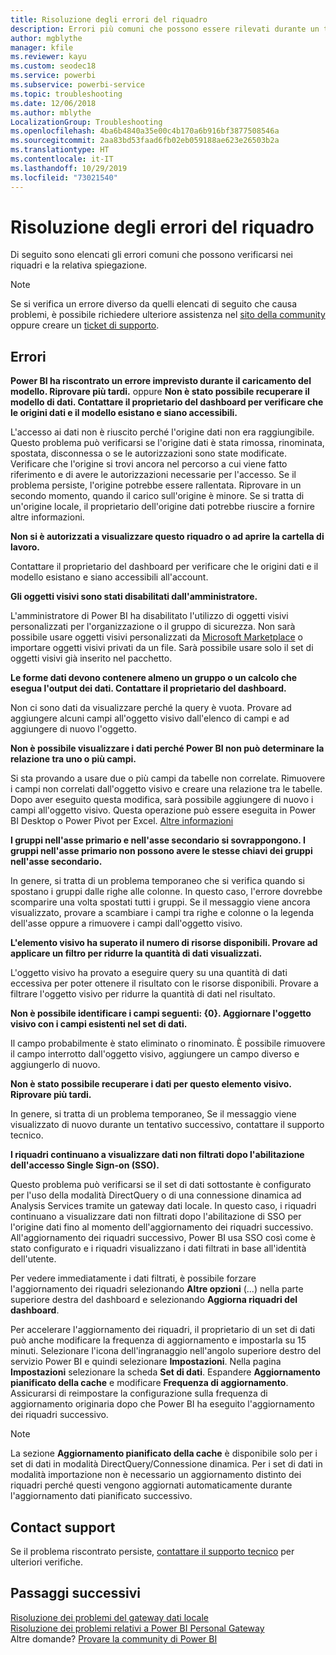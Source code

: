 ```yaml
---
title: Risoluzione degli errori del riquadro
description: Errori più comuni che possono essere rilevati durante un tentativo di aggiornamento di un riquadro in Power BI
author: mgblythe
manager: kfile
ms.reviewer: kayu
ms.custom: seodec18
ms.service: powerbi
ms.subservice: powerbi-service
ms.topic: troubleshooting
ms.date: 12/06/2018
ms.author: mblythe
LocalizationGroup: Troubleshooting
ms.openlocfilehash: 4ba6b4840a35e00c4b170a6b916bf3877508546a
ms.sourcegitcommit: 2aa83bd53faad6fb02eb059188ae623e26503b2a
ms.translationtype: HT
ms.contentlocale: it-IT
ms.lasthandoff: 10/29/2019
ms.locfileid: "73021540"
---
```

# <a name="troubleshooting-tile-errors"></a>Risoluzione degli errori del riquadro
Di seguito sono elencati gli errori comuni che possono verificarsi nei riquadri e la relativa spiegazione.

> [!NOTE]
> Se si verifica un errore diverso da quelli elencati di seguito che causa problemi, è possibile richiedere ulteriore assistenza nel [sito della community](http://community.powerbi.com/) oppure creare un [ticket di supporto](https://powerbi.microsoft.com/support/).
> 
> 

## <a name="errors"></a>Errori
**Power BI ha riscontrato un errore imprevisto durante il caricamento del modello. Riprovare più tardi.**
oppure **Non è stato possibile recuperare il modello di dati. Contattare il proprietario del dashboard per verificare che le origini dati e il modello esistano e siano accessibili.**

L'accesso ai dati non è riuscito perché l'origine dati non era raggiungibile. Questo problema può verificarsi se l'origine dati è stata rimossa, rinominata, spostata, disconnessa o se le autorizzazioni sono state modificate. Verificare che l'origine si trovi ancora nel percorso a cui viene fatto riferimento e di avere le autorizzazioni necessarie per l'accesso. Se il problema persiste, l'origine potrebbe essere rallentata. Riprovare in un secondo momento, quando il carico sull'origine è minore. Se si tratta di un'origine locale, il proprietario dell'origine dati potrebbe riuscire a fornire altre informazioni.

**Non si è autorizzati a visualizzare questo riquadro o ad aprire la cartella di lavoro.**

Contattare il proprietario del dashboard per verificare che le origini dati e il modello esistano e siano accessibili all'account.

**Gli oggetti visivi sono stati disabilitati dall'amministratore.**

L'amministratore di Power BI ha disabilitato l'utilizzo di oggetti visivi personalizzati per l'organizzazione o il gruppo di sicurezza. Non sarà possibile usare oggetti visivi personalizzati da [Microsoft Marketplace](https://appsource.microsoft.com/en-us/marketplace/apps?page=1&product=power-bi-visuals) o importare oggetti visivi privati da un file. Sarà possibile usare solo il set di oggetti visivi già inserito nel pacchetto.


**Le forme dati devono contenere almeno un gruppo o un calcolo che esegua l'output dei dati. Contattare il proprietario del dashboard.**

Non ci sono dati da visualizzare perché la query è vuota. Provare ad aggiungere alcuni campi all'oggetto visivo dall'elenco di campi e ad aggiungere di nuovo l'oggetto.

**Non è possibile visualizzare i dati perché Power BI non può determinare la relazione tra uno o più campi.**

Si sta provando a usare due o più campi da tabelle non correlate. Rimuovere i campi non correlati dall'oggetto visivo e creare una relazione tra le tabelle. Dopo aver eseguito questa modifica, sarà possibile aggiungere di nuovo i campi all'oggetto visivo. Questa operazione può essere eseguita in Power BI Desktop o Power Pivot per Excel. [Altre informazioni](desktop-create-and-manage-relationships.md)

**I gruppi nell'asse primario e nell'asse secondario si sovrappongono. I gruppi nell'asse primario non possono avere le stesse chiavi dei gruppi nell'asse secondario.**

In genere, si tratta di un problema temporaneo che si verifica quando si spostano i gruppi dalle righe alle colonne. In questo caso, l'errore dovrebbe scomparire una volta spostati tutti i gruppi. Se il messaggio viene ancora visualizzato, provare a scambiare i campi tra righe e colonne o la legenda dell'asse oppure a rimuovere i campi dall'oggetto visivo.  

**L'elemento visivo ha superato il numero di risorse disponibili. Provare ad applicare un filtro per ridurre la quantità di dati visualizzati.**

L'oggetto visivo ha provato a eseguire query su una quantità di dati eccessiva per poter ottenere il risultato con le risorse disponibili. Provare a filtrare l'oggetto visivo per ridurre la quantità di dati nel risultato.

**Non è possibile identificare i campi seguenti: {0}. Aggiornare l'oggetto visivo con i campi esistenti nel set di dati.**

Il campo probabilmente è stato eliminato o rinominato. È possibile rimuovere il campo interrotto dall'oggetto visivo, aggiungere un campo diverso e aggiungerlo di nuovo.

**Non è stato possibile recuperare i dati per questo elemento visivo. Riprovare più tardi.**

In genere, si tratta di un problema temporaneo, Se il messaggio viene visualizzato di nuovo durante un tentativo successivo, contattare il supporto tecnico.

**I riquadri continuano a visualizzare dati non filtrati dopo l'abilitazione dell'accesso Single Sign-on (SSO).**

Questo problema può verificarsi se il set di dati sottostante è configurato per l'uso della modalità DirectQuery o di una connessione dinamica ad Analysis Services tramite un gateway dati locale. In questo caso, i riquadri continuano a visualizzare dati non filtrati dopo l'abilitazione di SSO per l'origine dati fino al momento dell'aggiornamento dei riquadri successivo. All'aggiornamento dei riquadri successivo, Power BI usa SSO così come è stato configurato e i riquadri visualizzano i dati filtrati in base all'identità dell'utente. 

Per vedere immediatamente i dati filtrati, è possibile forzare l'aggiornamento dei riquadri selezionando **Altre opzioni** (...) nella parte superiore destra del dashboard e selezionando **Aggiorna riquadri del dashboard**.

Per accelerare l'aggiornamento dei riquadri, il proprietario di un set di dati può anche modificare la frequenza di aggiornamento e impostarla su 15 minuti. Selezionare l'icona dell'ingranaggio nell'angolo superiore destro del servizio Power BI e quindi selezionare **Impostazioni**. Nella pagina **Impostazioni** selezionare la scheda **Set di dati**. Espandere **Aggiornamento pianificato della cache** e modificare **Frequenza di aggiornamento**. Assicurarsi di reimpostare la configurazione sulla frequenza di aggiornamento originaria dopo che Power BI ha eseguito l'aggiornamento dei riquadri successivo.

> [!NOTE]
> La sezione **Aggiornamento pianificato della cache** è disponibile solo per i set di dati in modalità DirectQuery/Connessione dinamica. Per i set di dati in modalità importazione non è necessario un aggiornamento distinto dei riquadri perché questi vengono aggiornati automaticamente durante l'aggiornamento dati pianificato successivo.

## <a name="contact-support"></a>Contact support
Se il problema riscontrato persiste, [contattare il supporto tecnico](https://support.powerbi.com) per ulteriori verifiche.

## <a name="next-steps"></a>Passaggi successivi
[Risoluzione dei problemi del gateway dati locale](service-gateway-onprem-tshoot.md)  
[Risoluzione dei problemi relativi a Power BI Personal Gateway](service-admin-troubleshooting-power-bi-personal-gateway.md)  
Altre domande? [Provare la community di Power BI](http://community.powerbi.com/)

